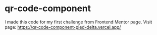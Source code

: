 # qr-code-component
I made this code for my first challenge from Frontend Mentor page.
Visit page: https://qr-code-component-pied-delta.vercel.app/
